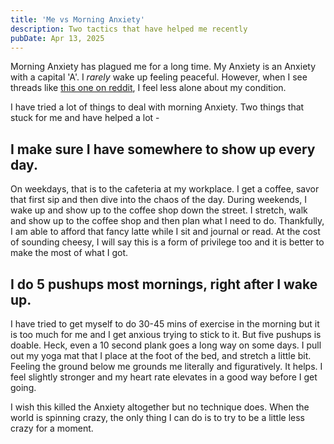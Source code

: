 ```yaml
---
title: 'Me vs Morning Anxiety'
description: Two tactics that have helped me recently
pubDate: Apr 13, 2025
---
```


Morning Anxiety has plagued me for a long time. My Anxiety is an Anxiety with a capital 'A'. I _rarely_ wake up feeling peaceful. However, when I see threads like [this one on reddit](https://www.reddit.com/r/Anxiety/comments/1jy6bk5/what_shuts_off_your_brain_for_morning_anxiety/), I feel less alone about my condition. 

I have tried a lot of things to deal with morning Anxiety. Two things that stuck for me and have helped a lot -

## I make sure I have somewhere to show up every day. 
On weekdays, that is to the cafeteria at my workplace. I get a coffee, savor that first sip and then dive into the chaos of the day. During weekends, I wake up and show up to the coffee shop down the street. I stretch, walk and show up to the coffee shop and then plan what I need to do. Thankfully, I am able to afford that fancy latte while I sit and journal or read. At the cost of sounding cheesy, I will say this is a form of privilege too and it is better to make the most of what I got.

## I do 5 pushups most mornings, right after I wake up.
I have tried to get myself to do 30-45 mins of exercise in the morning but it is too much for me and I get anxious trying to stick to it. But five pushups is doable. Heck, even a 10 second plank goes a long way on some days. I pull out my yoga mat that I place at the foot of the bed, and stretch a little bit. Feeling the ground below me grounds me literally and figuratively. It helps. I feel slightly stronger and my heart rate elevates in a good way before I get going.

I wish this killed the Anxiety altogether but no technique does. When the world is spinning crazy, the only thing I can do is to try to be a little less crazy for a moment. 